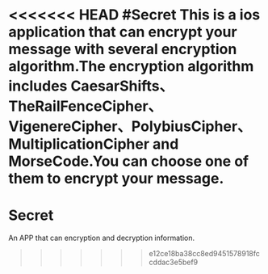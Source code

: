 <<<<<<< HEAD
#Secret
This is a ios application that can encrypt your message with several
encryption algorithm.The encryption algorithm includes CaesarShifts、
TheRailFenceCipher、VigenereCipher、PolybiusCipher、MultiplicationCipher
and MorseCode.You can choose one of them to encrypt your message.
=======
# Secret
An APP that can encryption and decryption information.
>>>>>>> e12ce18ba38cc8ed9451578918fccddac3e5bef9
